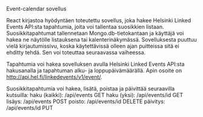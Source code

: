 Event-calendar sovellus

React kirjastoa hyödyntäen toteutettu sovellus, joka hakee Helsinki Linked Events API:sta tapahtumia, joita voi tallentaa suosikkien listaan. Suosikkitapahtumat tallennetaan Mongo.db-tietokantaan ja käyttäjä voi hakea ne näytölle listauksena tai kalenterinäkymässä. Sovelluksesta puuttuu vielä kirjautumissivu, koska käytettävissä olleen ajan puitteissa sitä ei ehditty tehdä. Sen voi toteuttaa seuraavassa vaiheessa.

Tapahtumia voi hakea sovelluksen avulla Helsinki Linked Events API:sta hakusanalla ja tapahtuman alku- ja loppupäivämäärällä. Apin osoite on http://api.hel.fi/linkedevents/v1/event/.

Suosikkitapahtumia voi hakea, lisätä, poistaa ja päivittää seuraavilla kutsuilla:
haku (kaikki): /api/events GET 
haku (yksi): /api/events/id GET
lisäys: /api/events POST
poisto: /api/events/id DELETE
päivitys: /api/events/id PUT


